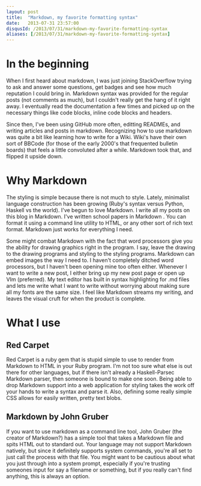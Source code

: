 ```yaml
---
layout: post
title:  "Markdown, my favorite formatting syntax"
date:   2013-07-31 23:57:00
disqusId: /2013/07/31/markdown-my-favorite-formatting-syntax
aliases: [/2013/07/31/markdown-my-favorite-formatting-syntax]
---
```


# In the beginning

When I first heard about markdown, I was just joining StackOverflow trying to ask and answer some questions, get badges and see how much reputation I could bring in.  Markdown syntax was provided for the regular posts (not comments as much), but I couldn't really get the hang of it right away.  I eventually read the documentation a few times and picked up on the necessary things like code blocks, inline code blocks and headers.

Since then, I've been using GitHub more often, editting READMEs, and writing articles and posts in markdown.  Recognizing how to use markdown was quite a bit like learning how to write for a Wiki.  Wiki's have their own sort of BBCode (for those of the early 2000's that frequented bulletin boards) that feels a little convoluted after a while.  Markdown took that, and flipped it upside down.

# Why Markdown

The styling is simple because there is not much to style.  Lately, minimalist language construction has been growing (Ruby's syntax versus Python, Haskell vs the world).  I've begun to love Markdown.  I write all my posts on this blog in Markdown.  I've written school papers in Markdown .  You can format it using a command line utility to HTML, or any other sort of rich text format.  Markdown just works for everything I need.

Some might combat Markdown with the fact that word processors give you the ability for drawing graphics right in the program.  I say, leave the drawing to the drawing programs and styling to the styling programs.  Markdown can embed images the way I need to.  I haven't completely ditched word processors, but I haven't been opening mine too often either.  Whenever I want to write a new post, I either bring up my new post page or open up VIm (preferred).  My text editor has built in syntax highlighting for .md files and lets me write what I want to write without worrying about making sure all my fonts are the same size.  I feel like Markdown streams my writing, and leaves the visual cruft for when the product is complete.

# What I use

## Red Carpet

Red Carpet is a ruby gem that is stupid simple to use to render from Markdown to HTML in your Ruby program.  I'm not too sure what else is out there for other languages, but if there isn't already a Haskell-Parsec Markdown parser, then someone is bound to make one soon.  Being able to drop Markdown support into a web application for styling takes the work off your hands to write a syntax and parse it.  Also, defining some really simple CSS allows for easily written, pretty text blobs.

## Markdown by John Gruber

If you want to use markdown as a command line tool, John Gruber (the creator of Markdown?) has a simple tool that takes a Markdown file and spits HTML out to standard out.  Your language may not support Markdown natively, but since it definitely supports system commands, you're all set to just call the process with that file.  You might want to be cautious about what you just through into a system prompt, especially if you're trusting someones input for say a filename or something, but if you really can't find anything, this is always an option.
